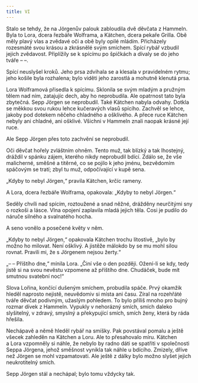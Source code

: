 ```yaml
---
title: VI
---
```


  

Stalo se tehdy, že na Jörgenův palouk zabloudila dvě děvčata z Hammeln. Byla to Lora, dcera řezbáře Wolframa, a Kätchen, dcera pekaře Grilla. Obě měly plavý vlas a zvědavé oči a obě byly opilé mládím. Přicházely rozesmáté svou krásou a zkrásnělé svým smíchem. Spící rybář vzbudil jejich zvědavost. Připlížily se k spícímu po špičkách a dívaly se do jeho tváře – –.

Spící neuslyšel kroků. Jeho prsa zdvihala se a klesala v pravidelném rytmu; jeho košile byla rozhalena; bylo viděti jeho zarostlá a mohutně klenutá prsa.

Lora Wolframová přisedla k spícímu. Sklonila se svým mladým a pružným tělem nad ním, zatajujíc dech, aby ho neprobudila. Ale opatrnost tato byla zbytečná. Sepp Jörgen se neprobudil. Také Kätchen nabyla odvahy. Dotkla se měkkou svou rukou lehce kučeravých vlasů spícího. Zachvěl se lehce, jakoby pod dotekem něčeho chladného a ošklivého. A přece ruce Kätchen nebyly ani chladné, ani ošklivé. Všichni v Hammeln znali naopak krásné její ruce.

Ale Sepp Jörgen přes toto zachvění se neprobudil.

Oči děvčat hořely zvláštním ohněm. Tento muž, tak blízký a tak lhostejný, dráždil v spánku zájem, kterého nikdy neprobudil bdící. Zdálo se, že vše malicherné, směšné a titěrné, co se pojilo k jeho jménu, bezvědomím spáčovým se tratí; zbyl tu muž, odpočívající v kupě sena.

„Kdyby to nebyl Jörgen,“ pravila Kätchen, krčíc rameny.

A Lora, dcera řezbáře Wolframa, opakovala: „Kdyby to nebyl Jörgen.“

Seděly chvíli nad spícím, roztoužené a snad něžné, drážděny neurčitými sny o rozkoši a lásce. Vlna opojení zaplavila mladá jejich těla. Cosi je pudilo do náruče silného a svalnatého hocha.

A seno vonělo a posečené květy v něm.

„Kdyby to nebyl Jörgen,“ opakovala Kätchen trochu lítostivě, „bylo by možno ho milovat. Není ošklivý. A jistěže málokdo by se mu mohl silou rovnat. Pravili mi, že s Jörgenem nejsou žerty.“

„– – Příštího dne,“ mínila Lora. „Činí vše o den později. Ožení-li se kdy, tedy jistě si na svou nevěstu vzpomene až příštího dne. Chudáček, bude mít smutnou svatební noc!“

Slova Lořina, končící dušeným smíchem, probudila spáče. Prvý okamžik hleděl naprosto nejistě, neuvědomiv si místa ani času. Zíral na rozehřáté tváře děvčat podivným, užaslým pohledem. To bylo příliš mnoho pro bujný rozmar dívek z Hammeln. Vypukly v nehorázný smích, smích daleko slyšitelný, v zdravý, smyslný a překypující smích, smích ženy, která by ráda hřešila.

Nechápavě a němě hleděl rybář na smíšky. Pak povstával pomalu a ještě všecek zahleděn na Kätchen a Loru. Ale to přesahovalo míru. Kätchen a Lora vzpomněly si náhle, že nebylo by radno dáti se spatřiti v společnosti Seppa Jörgena, jehož směšnost vynikla tak náhle u bdícího. Zmizely, dříve než Jörgen se mohl vzpamatovati. Ale ještě z dálky bylo možno slyšet jejich neukrotitelný smích.

Sepp Jörgen stál a nechápal; bylo tomu vždycky tak.

